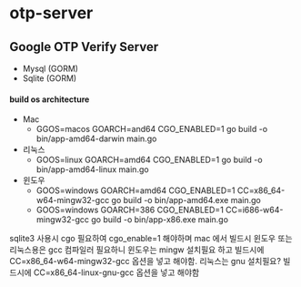 # otp-server

## Google OTP Verify Server

  - Mysql (GORM)
  - Sqlite (GORM)

#### build os architecture

- Mac
  - GGOS=macos GOARCH=and64 CGO_ENABLED=1 go build -o bin/app-amd64-darwin main.go
- 리눅스
  - GOOS=linux GOARCH=amd64 CGO_ENABLED=1 go build -o bin/app-amd64-linux main.go
- 윈도우
  - GOOS=windows GOARCH=amd64 CGO_ENABLED=1 CC=x86_64-w64-mingw32-gcc go build -o bin/app-amd64.exe main.go
  - GOOS=windows GOARCH=386 CGO_ENABLED=1 CC=i686-w64-mingw32-gcc go build -o bin/app-x86.exe main.go

sqlite3 사용시 cgo 필요하여 cgo_enable=1 해야하며
mac 에서 빌드시 윈도우 또는 리눅스용은 gcc 컴파일러 필요하니
윈도우는 mingw 설치필요 하고
빌드시에 CC=x86_64-w64-mingw32-gcc 옵션을 넣고 해야함.
리눅스는 gnu 설치필요?
빌드시에 CC=x86_64-linux-gnu-gcc 옵션을 넣고 해야함
